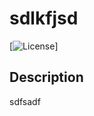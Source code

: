 # sdlkfjsd

  [![License](https://img.shields.io/badge/License-IBM-blue.svg)]

  ## Description
  sdfsadf
  
  